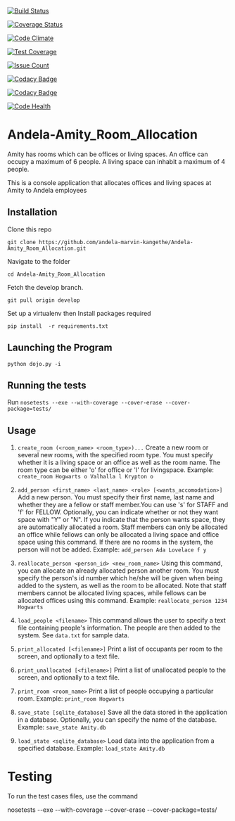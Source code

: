 [![Build Status](https://travis-ci.org/andela-marvin-kangethe/Andela-Amity_Room_Allocation.svg?branch=develop)](https://travis-ci.org/andela-marvin-kangethe/Andela-Amity_Room_Allocation)

[![Coverage Status](https://coveralls.io/repos/github/andela-marvin-kangethe/Andela-Amity_Room_Allocation/badge.svg?branch=develop)](https://coveralls.io/github/andela-marvin-kangethe/Andela-Amity_Room_Allocation?branch=develop)

[![Code Climate](https://codeclimate.com/github/andela-marvin-kangethe/Andela-Amity_Room_Allocation/badges/gpa.svg)](https://codeclimate.com/github/andela-marvin-kangethe/Andela-Amity_Room_Allocation)

[![Test Coverage](https://codeclimate.com/github/andela-marvin-kangethe/Andela-Amity_Room_Allocation/badges/coverage.svg)](https://codeclimate.com/github/andela-marvin-kangethe/Andela-Amity_Room_Allocation/coverage)

[![Issue Count](https://codeclimate.com/github/andela-marvin-kangethe/Andela-Amity_Room_Allocation/badges/issue_count.svg)](https://codeclimate.com/github/andela-marvin-kangethe/Andela-Amity_Room_Allocation)

[![Codacy Badge](https://api.codacy.com/project/badge/Grade/d8f495a7f1d64cdda55984b43ae6614a)](https://www.codacy.com/app/marvin-kangethe/Andela-Amity_Room_Allocation?utm_source=github.com&amp;utm_medium=referral&amp;utm_content=andela-marvin-kangethe/Andela-Amity_Room_Allocation&amp;utm_campaign=Badge_Grade)

[![Codacy Badge](https://api.codacy.com/project/badge/Coverage/d8f495a7f1d64cdda55984b43ae6614a)](https://www.codacy.com/app/marvin-kangethe/Andela-Amity_Room_Allocation?utm_source=github.com&utm_medium=referral&utm_content=andela-marvin-kangethe/Andela-Amity_Room_Allocation&utm_campaign=Badge_Coverage)

[![Code Health](https://landscape.io/github/andela-marvin-kangethe/Andela-Amity_Room_Allocation/develop/landscape.svg?style=flat)](https://landscape.io/github/andela-marvin-kangethe/Andela-Amity_Room_Allocation/develop)

# Andela-Amity_Room_Allocation

Amity has rooms which can be offices or living spaces. An office can occupy a maximum of 6 people. A living space can inhabit a maximum of 4 people.

This is a console application that allocates offices and living spaces at Amity to Andela employees

## Installation

Clone this repo 

```
git clone https://github.com/andela-marvin-kangethe/Andela-Amity_Room_Allocation.git
```

Navigate to the folder

```cd Andela-Amity_Room_Allocation```

Fetch the develop branch.

```git pull origin develop```

Set up a virtualenv then Install packages required

```pip install  -r requirements.txt```

## Launching the Program

```python dojo.py -i```

## Running the tests

Run ``` nosetests --exe --with-coverage --cover-erase --cover-package=tests/ ```


## Usage

1. ```create_room (<room_name> <room_type>)...``` Create a new room or several new rooms, with the specified room type. You must specify whether it is a living space or an office as well as the room name. The room type can be either 'o' for office or 'l' for livingspace. Example: ``` create_room Hogwarts o Valhalla l Krypton o ```

2. ```add_person <first_name> <last_name> <role> [<wants_accomodation>]``` Add a new person. You must specify their first name, last name and whether they are a fellow or staff member.You can use 's' for STAFF and 'f' for FELLOW. Optionally, you can indicate whether or not they want space with "Y" or "N". If you indicate that the person wants space, they are automatically allocated a room. Staff members can only be allocated an office while fellows can only be allocated a living space and office space using this command. If there are no rooms in the system, the person will not be added. Example: ```add_person Ada Lovelace f y```

3. ```reallocate_person <person_id> <new_room_name>``` Using this command, you can allocate an already allocated person another room. You must specify the person's id number which he/she will be given when being added to the system, as well as the room to be allocated. Note that staff members cannot be allocated living spaces, while fellows can be allocated offices using this command. Example: ```reallocate_person 1234 Hogwarts```


4. ```load_people <filename>``` This command allows the user to specify a text file containing people's information. The people are then added to the system. See ```data.txt``` for sample data.

6. ```print_allocated [<filename>]``` Print a list of occupants per room to the screen, and optionally to a text file.

7. ```print_unallocated [<filename>]``` Print a list of unallocated people to the screen, and optionally to a text file.

8. ```print_room <room_name>``` Print a list of people occupying a particular room. Example: ```print_room Hogwarts```

9. ```save_state [sqlite_database]``` Save all the data stored in the application in a database. Optionally, you can specify the name of the database. Example: ```save_state Amity.db```

10. ```load_state <sqlite_database>``` Load data into the application from a specified database. Example: ```load_state Amity.db```


# Testing
To run the test cases files, use the command 

nosetests --exe --with-coverage --cover-erase --cover-package=tests/


